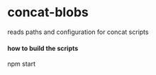 # concat-blobs

reads paths and configuration for concat scripts

#### how to build the scripts
npm start
